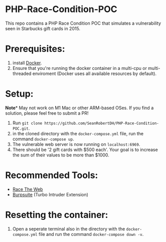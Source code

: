 # PHP-Race-Condition-POC
This repo contains a PHP Race Condition POC that simulates a vulnerability seen in Starbucks gift cards in 2015.

# Prerequisites:
1. install [Docker](https://docs.docker.com/get-docker/).
2. Ensure that you're running the docker container in a multi-cpu or multi-threaded enviroment (Docker uses all available resources by default).

# Setup:
**Note*** May not work on M1 Mac or other ARM-based OSes. If you find a solution, please feel free to submit a PR!

1. Run `git clone https://github.com/SeanRobertDH/PHP-Race-Condition-POC.git`.
2. in the cloned directory with the `docker-compose.yml` file, run the command `docker-compose up`.
3. The vulnerable web server is now running on `localhost:6969`.
4. There should be '2 gift cards with $500 each'. Your goal is to increase the sum of their values to be more than $1000.

# Recommended Tools:
- [Race The Web](https://github.com/TheHackerDev/race-the-web)
- [Burpsuite](https://portswigger.net/burp/releases#community) (Turbo Intruder Extension)

# Resetting the container:
1. Open a seperate terminal also in the directory with the `docker-compose.yml` file and run the command `docker-compose down -v`.
